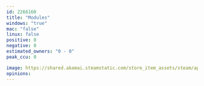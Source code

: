 ```yaml
---
id: 2266160
title: "Modules"
windows: "true"
mac: "false"
linux: false
positive: 0
negative: 0
estimated_owners: "0 - 0"
peak_ccu: 0

image: https://shared.akamai.steamstatic.com/store_item_assets/steam/apps/2266160/header.jpg?t=1684246939
opinions:
---
```

